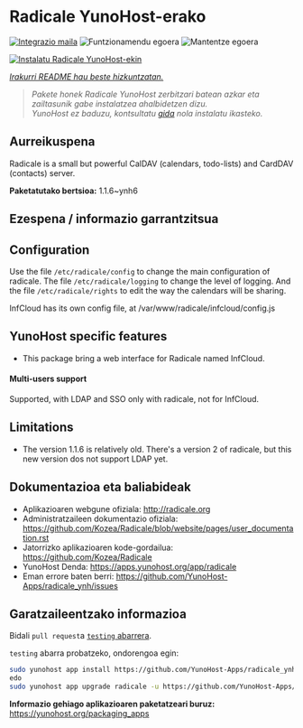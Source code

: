<!--
Ohart ongi: README hau automatikoki sortu da <https://github.com/YunoHost/apps/tree/master/tools/readme_generator>ri esker
EZ editatu eskuz.
-->

# Radicale YunoHost-erako

[![Integrazio maila](https://dash.yunohost.org/integration/radicale.svg)](https://dash.yunohost.org/appci/app/radicale) ![Funtzionamendu egoera](https://ci-apps.yunohost.org/ci/badges/radicale.status.svg) ![Mantentze egoera](https://ci-apps.yunohost.org/ci/badges/radicale.maintain.svg)

[![Instalatu Radicale YunoHost-ekin](https://install-app.yunohost.org/install-with-yunohost.svg)](https://install-app.yunohost.org/?app=radicale)

*[Irakurri README hau beste hizkuntzatan.](./ALL_README.md)*

> *Pakete honek Radicale YunoHost zerbitzari batean azkar eta zailtasunik gabe instalatzea ahalbidetzen dizu.*  
> *YunoHost ez baduzu, kontsultatu [gida](https://yunohost.org/install) nola instalatu ikasteko.*

## Aurreikuspena

Radicale is a small but powerful CalDAV (calendars, todo-lists) and CardDAV (contacts) server.


**Paketatutako bertsioa:** 1.1.6~ynh6
## Ezespena / informazio garrantzitsua

## Configuration

Use the file `/etc/radicale/config` to change the main configuration of radicale.
The file `/etc/radicale/logging` to change the level of logging.
And the file `/etc/radicale/rights` to edit the way the calendars will be sharing.

InfCloud has its own config file, at /var/www/radicale/infcloud/config.js

## YunoHost specific features

* This package bring a web interface for Radicale named InfCloud.

#### Multi-users support

Supported, with LDAP and SSO only with radicale, not for InfCloud.

## Limitations

* The version 1.1.6 is relatively old. There's a version 2 of radicale, but this new version dos not support LDAP yet.

## Dokumentazioa eta baliabideak

- Aplikazioaren webgune ofiziala: <http://radicale.org>
- Administratzaileen dokumentazio ofiziala: <https://github.com/Kozea/Radicale/blob/website/pages/user_documentation.rst>
- Jatorrizko aplikazioaren kode-gordailua: <https://github.com/Kozea/Radicale>
- YunoHost Denda: <https://apps.yunohost.org/app/radicale>
- Eman errore baten berri: <https://github.com/YunoHost-Apps/radicale_ynh/issues>

## Garatzaileentzako informazioa

Bidali `pull request`a [`testing` abarrera](https://github.com/YunoHost-Apps/radicale_ynh/tree/testing).

`testing` abarra probatzeko, ondorengoa egin:

```bash
sudo yunohost app install https://github.com/YunoHost-Apps/radicale_ynh/tree/testing --debug
edo
sudo yunohost app upgrade radicale -u https://github.com/YunoHost-Apps/radicale_ynh/tree/testing --debug
```

**Informazio gehiago aplikazioaren paketatzeari buruz:** <https://yunohost.org/packaging_apps>
